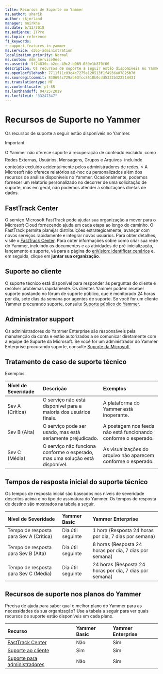 ```yaml
---
title: Recursos de Suporte no Yammer
ms.author: sharik
author: skjerland
manager: mnirkhe
ms.date: 6/13/2018
ms.audience: ITPro
ms.topic: reference
f1_keywords:
- support-features-in-yammer
ms.service: o365-administration
localization_priority: Normal
ms.custom: Adm_ServiceDesc
ms.assetid: 5f24830c-b2cc-49c2-b989-030e1b870f60
description: Os recursos de suporte a seguir estão disponíveis no Yammer.
ms.openlocfilehash: 7711f11c03c4c7275a120513f1f4936a07825b7d
ms.sourcegitcommit: 830694c729ab53fcc8518b0cdd5322b322514431
ms.translationtype: MT
ms.contentlocale: pt-BR
ms.lasthandoff: 04/25/2019
ms.locfileid: "33247347"
---
```

# <a name="support-features-in-yammer"></a>Recursos de Suporte no Yammer

Os recursos de suporte a seguir estão disponíveis no Yammer.
  
> [!IMPORTANT]
> O Yammer não oferece suporte à recuperação de conteúdo excluído  como Redes Externas, Usuários, Mensagens, Grupos e Arquivos  incluindo conteúdo excluído acidentalmente pelos administradores de redes. > A Microsoft não oferece relatórios ad-hoc ou personalizados além dos recursos de análise disponíveis no Yammer. Ocasionalmente, podemos fornecer um relatório personalizado no decorrer de uma solicitação de suporte, mas em geral, não podemos atender a solicitações diretas de dados. 
  
## <a name="fasttrack-center"></a>FastTrack Center
<a name="bkmk_FastTrackCenter"> </a>

O serviço Microsoft FastTrack pode ajudar sua organização a mover para o Microsoft Cloud fornecendo ajuda em cada etapa ao longo do caminho. O FastTrack permite planejar distribuições estrategicamente, avançar com novos serviços rapidamente e integrar novos usuários. Para obter detalhes, visite o [FastTrack Center](https://go.microsoft.com/fwlink/?LinkID=518597&amp;clcid=0x409). Para obter informações sobre como criar sua rede do Yammer, incluindo os documentos e as atividades de pré-inicialização, lançamento e suporte, vá para a página do [enVision: identificar cenários](https://fasttrack.microsoft.com/office/envision/identify-scenarios) e, em seguida, clique em **juntar sua organização**.
  
## <a name="customer-support"></a>Suporte ao cliente
<a name="BKMK_Customersupport"> </a>

O suporte técnico está disponível para responder às perguntas do cliente e resolver problemas rapidamente. Os clientes Yammer podem receber suporte postando no fórum de suporte público, que é monitorado 24 horas por dia, sete dias da semana por agentes de suporte. Se você for um cliente Yammer procurando suporte, consulte [Suporte público do Yammer](https://go.microsoft.com/fwlink/p/?LinkId=330921).
  
## <a name="administrator-support"></a>Administrator support
<a name="BKMK_Administratorsupport"> </a>

Os administradores do Yammer Enterprise são responsáveis pela manutenção da conta e estão autorizados a se comunicar diretamente com a equipe de Suporte da Microsoft. Se você for um administrador do Yammer Enterprise procurando suporte, consulte [Suporte da Microsoft](https://go.microsoft.com/fwlink/p/?LinkId=330922).
  
## <a name="technical-support-case-handling"></a>Tratamento de caso de suporte técnico
<a name="BKMK_Administratorsupport"> </a>

Exemplos 
  
|**Nível de Severidade**|**Descrição**|**Exemplos**|
|:-----|:-----|:-----|
|Sev A (Crítica)  <br/> |O serviço não está disponível para a maioria dos usuários finais.  <br/> |A plataforma do Yammer está inoperante.  <br/> |
|Sev B (Alta)  <br/> |O serviço pode ser usado, mas está seriamente prejudicado.  <br/> |A postagem nos feeds não está funcionando conforme o esperado.  <br/> |
|Sev C (Média)  <br/> |O serviço não funciona conforme o esperado, mas uma solução está disponível.  <br/> |As visualizações do arquivo não aparecem conforme o esperado.  <br/> |
   
## <a name="technical-support-initial-response-times"></a>Tempos de resposta inicial do suporte técnico
<a name="BKMK_Administratorsupport"> </a>

Os tempos de resposta inicial são baseados nos níveis de severidade descritos acima e no tipo de assinatura do Yammer. Os tempos de resposta de destino são mostrados na tabela a seguir.
  
|**Nível de Severidade**|**Yammer Basic**|**Yammer Enterprise**|
|:-----|:-----|:-----|
|Tempo de resposta para Sev A (Crítica)  <br/> |Dia útil seguinte  <br/> |1 hora (Resposta 24 horas por dia, 7 dias por semana)  <br/> |
|Tempo de resposta para Sev B (Alta)  <br/> |Dia útil seguinte  <br/> |8 horas (Resposta 24 horas por dia, 7 dias por semana)  <br/> |
|Tempo de resposta para Sev C (Média)  <br/> |Dia útil seguinte  <br/> |24 horas (Resposta 24 horas por dia, 7 dias por semana)  <br/> |
   
## <a name="support-features-across-yammer-plans"></a>Recursos de suporte nos planos do Yammer
<a name="BKMK_Administratorsupport"> </a>

Precisa de ajuda para saber qual o melhor plano do Yammer para as necessidades da sua organização? Use a tabela a seguir para ver quais recursos de suporte estão disponíveis em cada plano.
  
|**Recurso**|**Yammer Basic**|**Yammer Enterprise**|
|:-----|:-----|:-----|
|[FastTrack Center](https://go.microsoft.com/fwlink/?LinkID=518597&amp;clcid=0x409) <br/> |Não  <br/> |Sim  <br/> |
|[Suporte ao cliente](support-features-in-yammer.md#customer-support) <br/> |Sim  <br/> |Sim  <br/> |
|[Suporte para administradores](support-features-in-yammer.md#administrator-support) <br/> |Não  <br/> |Sim  <br/> |
   

